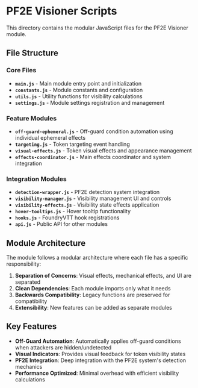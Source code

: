 # PF2E Visioner Scripts

This directory contains the modular JavaScript files for the PF2E Visioner module.

## File Structure

### Core Files
- **`main.js`** - Main module entry point and initialization
- **`constants.js`** - Module constants and configuration
- **`utils.js`** - Utility functions for visibility calculations
- **`settings.js`** - Module settings registration and management

### Feature Modules
- **`off-guard-ephemeral.js`** - Off-guard condition automation using individual ephemeral effects
- **`targeting.js`** - Token targeting event handling
- **`visual-effects.js`** - Token visual effects and appearance management
- **`effects-coordinator.js`** - Main effects coordinator and system integration

### Integration Modules
- **`detection-wrapper.js`** - PF2E detection system integration
- **`visibility-manager.js`** - Visibility management UI and controls
- **`visibility-effects.js`** - Visibility state effects application
- **`hover-tooltips.js`** - Hover tooltip functionality
- **`hooks.js`** - FoundryVTT hook registrations
- **`api.js`** - Public API for other modules

## Module Architecture

The module follows a modular architecture where each file has a specific responsibility:

1. **Separation of Concerns**: Visual effects, mechanical effects, and UI are separated
2. **Clean Dependencies**: Each module imports only what it needs
3. **Backwards Compatibility**: Legacy functions are preserved for compatibility
4. **Extensibility**: New features can be added as separate modules

## Key Features

- **Off-Guard Automation**: Automatically applies off-guard conditions when attackers are hidden/undetected
- **Visual Indicators**: Provides visual feedback for token visibility states
- **PF2E Integration**: Deep integration with the PF2E system's detection mechanics
- **Performance Optimized**: Minimal overhead with efficient visibility calculations